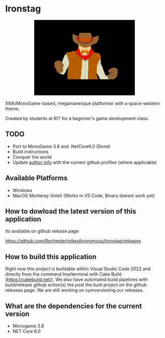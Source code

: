 Ironstag
========

<p align="center">
  <img src="https://raw.githubusercontent.com/RochesterIndiesAnonymous/Ironstag/master/WesternSpaceShared/Content/Textures/Cutscenes/Intro7.png" />
</p>

XNA/MonoGame-based, megamanesque platformer with a space-western theme.

Created by students at RIT for a beginner's game development class.

## TODO

- Port to MonoGame 3.8 and .NetCore6.0 (Done)
- Build instructions
- Conquer the world
- Update [author info](https://help.github.com/articles/changing-author-info) with the correct github profiles (where applicable)

## Available Platforms
- Windows
- MacOS Monterey (Intel) (Works in VS Code, Binary doesnt work yet)

## How to dowload the latest version of this application

Its available on github release page

https://github.com/RochesterIndiesAnonymous/Ironstag/releases

## How to build this application

Right now this project is buildable within Visual Studio Code 2022 and directly from the command line/terminal with Cake Build (https://cakebuild.net/). We also have automated build pipelines with build/release github action(s) the post the built project on the github releases page. We are still working on symversioning our releases.

## What are the dependencies for the current version

- Monogame 3.8
- NET Core 6.0
